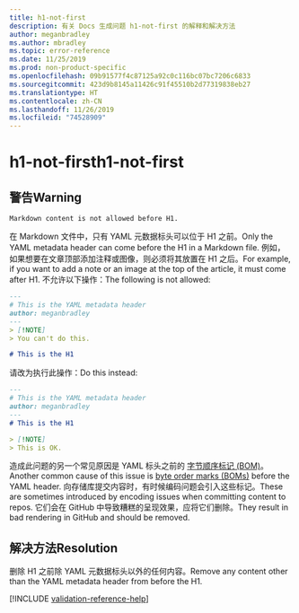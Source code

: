 ```yaml
---
title: h1-not-first
description: 有关 Docs 生成问题 h1-not-first 的解释和解决方法
author: meganbradley
ms.author: mbradley
ms.topic: error-reference
ms.date: 11/25/2019
ms.prod: non-product-specific
ms.openlocfilehash: 09b91577f4c87125a92c0c116bc07bc7206c6833
ms.sourcegitcommit: 423d9b8145a11426c91f45510b2d77319838eb27
ms.translationtype: HT
ms.contentlocale: zh-CN
ms.lasthandoff: 11/26/2019
ms.locfileid: "74528909"
---
```

# <a name="h1-not-first"></a><span data-ttu-id="c4202-103">h1-not-first</span><span class="sxs-lookup"><span data-stu-id="c4202-103">h1-not-first</span></span>

## <a name="warning"></a><span data-ttu-id="c4202-104">警告</span><span class="sxs-lookup"><span data-stu-id="c4202-104">Warning</span></span>

`Markdown content is not allowed before H1.`

<span data-ttu-id="c4202-105">在 Markdown 文件中，只有 YAML 元数据标头可以位于 H1 之前。</span><span class="sxs-lookup"><span data-stu-id="c4202-105">Only the YAML metadata header can come before the H1 in a Markdown file.</span></span> <span data-ttu-id="c4202-106">例如，如果想要在文章顶部添加注释或图像，则必须将其放置在 H1 之后。</span><span class="sxs-lookup"><span data-stu-id="c4202-106">For example, if you want to add a note or an image at the top of the article, it must come after H1.</span></span> <span data-ttu-id="c4202-107">不允许以下操作：</span><span class="sxs-lookup"><span data-stu-id="c4202-107">The following is not allowed:</span></span>

```markdown
---
# This is the YAML metadata header
author: meganbradley
---
> [!NOTE]
> You can't do this.

# This is the H1
```

<span data-ttu-id="c4202-108">请改为执行此操作：</span><span class="sxs-lookup"><span data-stu-id="c4202-108">Do this instead:</span></span>

```markdown
---
# This is the YAML metadata header
author: meganbradley
---
# This is the H1

> [!NOTE]
> This is OK.
```

<span data-ttu-id="c4202-109">造成此问题的另一个常见原因是 YAML 标头之前的 [字节顺序标记 (BOM)](http://www.websina.com/bugzero/kb/unicode-bom.html)。</span><span class="sxs-lookup"><span data-stu-id="c4202-109">Another common cause of this issue is [byte order marks (BOMs)](http://www.websina.com/bugzero/kb/unicode-bom.html) before the YAML header.</span></span> <span data-ttu-id="c4202-110">向存储库提交内容时，有时候编码问题会引入这些标记。</span><span class="sxs-lookup"><span data-stu-id="c4202-110">These are sometimes introduced by encoding issues when committing content to repos.</span></span> <span data-ttu-id="c4202-111">它们会在 GitHub 中导致糟糕的呈现效果，应将它们删除。</span><span class="sxs-lookup"><span data-stu-id="c4202-111">They result in bad rendering in GitHub and should be removed.</span></span>

## <a name="resolution"></a><span data-ttu-id="c4202-112">解决方法</span><span class="sxs-lookup"><span data-stu-id="c4202-112">Resolution</span></span>

<span data-ttu-id="c4202-113">删除 H1 之前除 YAML 元数据标头以外的任何内容。</span><span class="sxs-lookup"><span data-stu-id="c4202-113">Remove any content other than the YAML metadata header from before the H1.</span></span>

<!--make sure to add this file to your includes folder and verify the path-->
[!INCLUDE [validation-reference-help](includes/validation-reference-help.md)]
